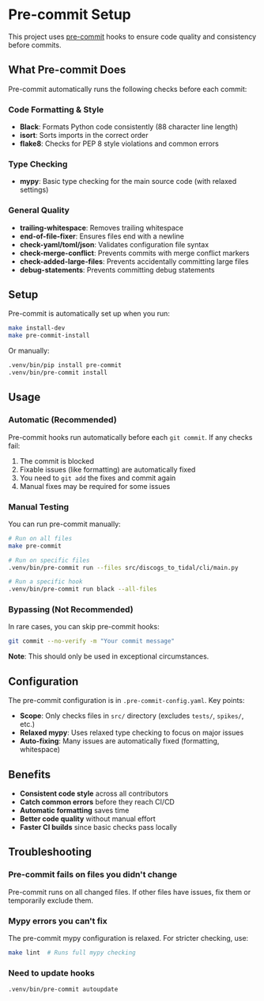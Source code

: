 # Pre-commit Setup

This project uses [pre-commit](https://pre-commit.com/) hooks to ensure code quality and consistency before commits.

## What Pre-commit Does

Pre-commit automatically runs the following checks before each commit:

### Code Formatting & Style
- **Black**: Formats Python code consistently (88 character line length)
- **isort**: Sorts imports in the correct order
- **flake8**: Checks for PEP 8 style violations and common errors

### Type Checking
- **mypy**: Basic type checking for the main source code (with relaxed settings)

### General Quality
- **trailing-whitespace**: Removes trailing whitespace
- **end-of-file-fixer**: Ensures files end with a newline
- **check-yaml/toml/json**: Validates configuration file syntax
- **check-merge-conflict**: Prevents commits with merge conflict markers
- **check-added-large-files**: Prevents accidentally committing large files
- **debug-statements**: Prevents committing debug statements

## Setup

Pre-commit is automatically set up when you run:

```bash
make install-dev
make pre-commit-install
```

Or manually:

```bash
.venv/bin/pip install pre-commit
.venv/bin/pre-commit install
```

## Usage

### Automatic (Recommended)
Pre-commit hooks run automatically before each `git commit`. If any checks fail:

1. The commit is blocked
2. Fixable issues (like formatting) are automatically fixed
3. You need to `git add` the fixes and commit again
4. Manual fixes may be required for some issues

### Manual Testing
You can run pre-commit manually:

```bash
# Run on all files
make pre-commit

# Run on specific files
.venv/bin/pre-commit run --files src/discogs_to_tidal/cli/main.py

# Run a specific hook
.venv/bin/pre-commit run black --all-files
```

### Bypassing (Not Recommended)
In rare cases, you can skip pre-commit hooks:

```bash
git commit --no-verify -m "Your commit message"
```

**Note**: This should only be used in exceptional circumstances.

## Configuration

The pre-commit configuration is in `.pre-commit-config.yaml`. Key points:

- **Scope**: Only checks files in `src/` directory (excludes `tests/`, `spikes/`, etc.)
- **Relaxed mypy**: Uses relaxed type checking to focus on major issues
- **Auto-fixing**: Many issues are automatically fixed (formatting, whitespace)

## Benefits

- **Consistent code style** across all contributors
- **Catch common errors** before they reach CI/CD
- **Automatic formatting** saves time
- **Better code quality** without manual effort
- **Faster CI builds** since basic checks pass locally

## Troubleshooting

### Pre-commit fails on files you didn't change
Pre-commit runs on all changed files. If other files have issues, fix them or temporarily exclude them.

### Mypy errors you can't fix
The pre-commit mypy configuration is relaxed. For stricter checking, use:

```bash
make lint  # Runs full mypy checking
```

### Need to update hooks
```bash
.venv/bin/pre-commit autoupdate
```
